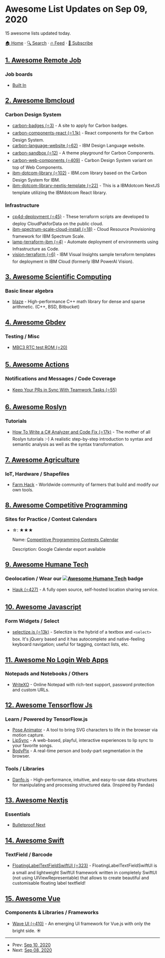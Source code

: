 # Awesome List Updates on Sep 09, 2020

15 awesome lists updated today.

[🏠 Home](/README.md) · [🔍 Search](https://www.trackawesomelist.com/search/) · [🔥 Feed](https://www.trackawesomelist.com/rss.xml) · [📮 Subscribe](https://trackawesomelist.us17.list-manage.com/subscribe?u=d2f0117aa829c83a63ec63c2f&id=36a103854c)



## [1. Awesome Remote Job](/content/lukasz-madon/awesome-remote-job/README.md)

### Job boards

*   [Built In](https://builtin.com/jobs/remote)

## [2. Awesome Ibmcloud](/content/victorshinya/awesome-ibmcloud/README.md)

### Carbon Design System

*   [carbon-badges (⭐3)](https://github.com/carbon-design-system/carbon-badges) - A site to apply for Carbon badges.
*   [carbon-components-react (⭐1.1k)](https://github.com/carbon-design-system/carbon-components-react) - React components for the Carbon Design System.
*   [carbon-language-website (⭐62)](https://github.com/carbon-design-system/design-language-website) - IBM Design Language website.
*   [carbon-sandbox (⭐12)](https://github.com/carbon-design-system/carbon-sandbox) - A theme playground for Carbon Components.
*   [carbon-web-components (⭐409)](https://github.com/carbon-design-system/carbon-web-components) - Carbon Design System variant on top of Web Components.
*   [ibm-dotcom-library (⭐102)](https://github.com/carbon-design-system/ibm-dotcom-library) - IBM.com library based on the Carbon Design System for IBM.
*   [ibm-dotcom-library-nextjs-template (⭐22)](https://github.com/carbon-design-system/ibm-dotcom-library-nextjs-template) - This is a IBMdotcom NextJS template utilizing the IBMdotcom React library.

### Infrastructure

*   [cp4d-deployment (⭐45)](https://github.com/IBM/cp4d-deployment) - These terraform scripts are developed to deploy CloudPakforData on the public cloud.
*   [ibm-spectrum-scale-cloud-install (⭐18)](https://github.com/IBM/ibm-spectrum-scale-cloud-install) - Cloud Resource Provisioning framework for IBM Spectrum Scale.
*   [lamp-terraform-ibm (⭐4)](https://github.com/IBM-Cloud/LAMP-terraform-ibm) - Automate deployment of environments using Infrastructure as Code.
*   [vision-terraform (⭐6)](https://github.com/IBM/vision-terraform) - IBM Visual Insights sample terraform templates for deployment in IBM Cloud (formerly IBM PowerAI Vision).

## [3. Awesome Scientific Computing](/content/nschloe/awesome-scientific-computing/README.md)

### Basic linear algebra

*   [blaze](https://bitbucket.org/blaze-lib/blaze) - High-performance C++ math library for dense and sparse arithmetic.
    (C++, BSD, Bitbucket)

## [4. Awesome Gbdev](/content/gbdev/awesome-gbdev/README.md)

### Testing / Misc

*   [MBC3 RTC test ROM (⭐20)](https://github.com/aaaaaa123456789/rtc3test)

## [5. Awesome Actions](/content/sdras/awesome-actions/README.md)

### Notifications and Messages / Code Coverage

*   [Keep Your PRs in Sync With Teamwork Tasks (⭐55)](https://github.com/Teamwork/github-sync)

## [6. Awesome Roslyn](/content/ironcev/awesome-roslyn/README.md)

### Tutorials

*   [How To Write a C# Analyzer and Code Fix (⭐17k)](https://github.com/dotnet/roslyn/blob/master/docs/wiki/How-To-Write-a-C%23-Analyzer-and-Code-Fix.md) - The mother of all Roslyn tutorials :-) A realistic step-by-step introduction to syntax and semantic analysis as well as the syntax transformation.

## [7. Awesome Agriculture](/content/brycejohnston/awesome-agriculture/README.md)

### IoT, Hardware / Shapefiles

*   [Farm Hack](https://farmhack.org/tools) - Worldwide community of farmers that build and modify our own tools.

## [8. Awesome Competitive Programming](/content/lnishan/awesome-competitive-programming/README.md)

### Sites for Practice / Contest Calendars

- ☆: ★★★

  Name: [Competitive Programming Contests Calendar](https://competitiveprogramming.info/calendar)

  Description: Google Calendar export available



## [9. Awesome Humane Tech](/content/humanetech-community/awesome-humane-tech/README.md)

### Geolocation / Wear our   [![Awesome Humane Tech](https://raw.githubusercontent.com/humanetech-community/awesome-humane-tech/main/humane-tech-badge.svg?sanitize=true)](https://github.com/humanetech-community/awesome-humane-tech)   badge

*   [Hauk (⭐427)](https://github.com/bilde2910/Hauk) - A fully open source, self-hosted location sharing service.

## [10. Awesome Javascript](/content/sorrycc/awesome-javascript/README.md)

### Form Widgets / Select

*   [selectize.js (⭐13k)](https://github.com/selectize/selectize.js) - Selectize is the hybrid of a textbox and `<select>` box. It's jQuery based and it has autocomplete and native-feeling keyboard navigation; useful for tagging, contact lists, etc.

## [11. Awesome No Login Web Apps](/content/aviaryan/awesome-no-login-web-apps/README.md)

### Notepads and Notebooks / Others

*   [WriteXO](https://writexo.com/) - Online Notepad with rich-text support, password protection and custom URLs.

## [12. Awesome Tensorflow Js](/content/aaronhma/awesome-tensorflow-js/README.md)

### Learn / Powered by TensorFlow.js

*   [Pose Animator](https://pose-animator-demo.firebaseapp.com/camera.html) - A tool to bring SVG characters to life in the browser via motion capture.
*   [LipSync](https://lipsync.withyoutube.com/) - A web-based, playful, interactive experiences to lip sync to your favorite songs.
*   [BodyPix](https://storage.googleapis.com/tfjs-models/demos/body-pix/index.html) - A real-time person and body-part segmentation in the browser.

### Tools / Libraries

*   [Danfo.js](https://danfo.jsdata.org/) - High-performance, intuitive, and easy-to-use data structures for manipulating and processing structured data. (Inspired by Pandas)

## [13. Awesome Nextjs](/content/unicodeveloper/awesome-nextjs/README.md)

### Essentials

*   [Bulletproof Next](https://getstarted.sh/bulletproof-next)

## [14. Awesome Swift](/content/matteocrippa/awesome-swift/README.md)

### TextField / Barcode

*   [FloatingLabelTextFieldSwiftUI (⭐323)](https://github.com/kishanraja/FloatingLabelTextFieldSwiftUI) - FloatingLabelTextFieldSwiftUI is a small and lightweight SwiftUI framework written in completely SwiftUI (not using UIViewRepresentable) that allows to create beautiful and customisable floating label textfield!

## [15. Awesome Vue](/content/vuejs/awesome-vue/README.md)

### Components & Libraries / Frameworks

*   [Wave UI (⭐410)](https://github.com/antoniandre/wave-ui) - An emerging UI framework for Vue.js with only the bright side. ☀️

---

- Prev: [Sep 10, 2020](/content/2020/09/10/README.md)
- Next: [Sep 08, 2020](/content/2020/09/08/README.md)